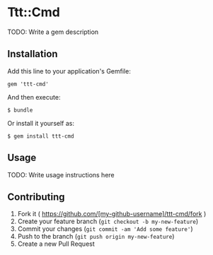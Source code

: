 # Ttt::Cmd

TODO: Write a gem description

## Installation

Add this line to your application's Gemfile:

    gem 'ttt-cmd'

And then execute:

    $ bundle

Or install it yourself as:

    $ gem install ttt-cmd

## Usage

TODO: Write usage instructions here

## Contributing

1. Fork it ( https://github.com/[my-github-username]/ttt-cmd/fork )
2. Create your feature branch (`git checkout -b my-new-feature`)
3. Commit your changes (`git commit -am 'Add some feature'`)
4. Push to the branch (`git push origin my-new-feature`)
5. Create a new Pull Request
